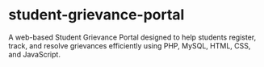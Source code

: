 # student-grievance-portal
A web-based Student Grievance Portal designed to help students register, track, and resolve grievances efficiently using PHP, MySQL, HTML, CSS, and JavaScript.
